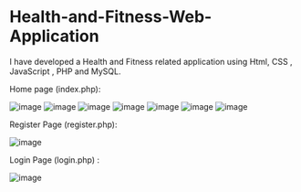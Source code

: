 # Health-and-Fitness-Web-Application
I have developed a Health and Fitness related application using Html, CSS , JavaScript , PHP and MySQL.

Home page (index.php):

![image](https://github.com/Ashvini8879/Health-and-Fitness-Web-Application/assets/170402064/e71b9fad-4034-4315-b650-38875ccdc3f0)
![image](https://github.com/Ashvini8879/Health-and-Fitness-Web-Application/assets/170402064/3c67c52c-6892-47b2-a4ad-c0f08fbe40e9)
![image](https://github.com/Ashvini8879/Health-and-Fitness-Web-Application/assets/170402064/e8c7b97e-d97b-45be-a0e2-be869adc9148)
![image](https://github.com/Ashvini8879/Health-and-Fitness-Web-Application/assets/170402064/c7f69359-f9c7-45c7-bbe9-c09f2ed3e37c)
![image](https://github.com/Ashvini8879/Health-and-Fitness-Web-Application/assets/170402064/a7ac17af-4436-4920-814d-6a11b5dc595f)
![image](https://github.com/Ashvini8879/Health-and-Fitness-Web-Application/assets/170402064/4f38f9e4-be28-4e27-a6d1-b1cf1d2a7daa)
![image](https://github.com/Ashvini8879/Health-and-Fitness-Web-Application/assets/170402064/2018dc96-94ff-4391-b230-eaee254308b9)


Register Page (register.php):

![image](https://github.com/Ashvini8879/Health-and-Fitness-Web-Application/assets/170402064/fa018487-6d0b-4ff4-93ef-108118384174)

Login Page (login.php) :

![image](https://github.com/Ashvini8879/Health-and-Fitness-Web-Application/assets/170402064/941d3ea4-fd8e-418e-9414-b20c87ef6aad)


